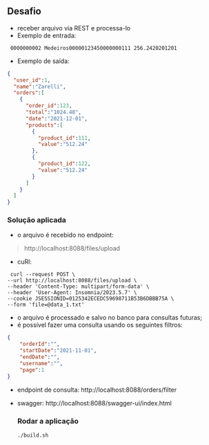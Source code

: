 ## Desafio

- receber arquivo via REST e processa-lo
- Exemplo de entrada:

``
0000000002 Medeiros00000123450000000111 256.2420201201``

- Exemplo de saída:

```json
{
  "user_id":1,
  "name":"Zarelli",
  "orders":[
    {
      "order_id":123,
      "total":"1024.48",
      "date":"2021-12-01",
      "products":[
        {
          "product_id":111,
          "value":"512.24"
        },
        {
          "product_id":122,
          "value":"512.24"
        }
      ]
    }
  ]
}
```

### Solução aplicada

- o arquivo é recebido no endpoint:
  
> http://localhost:8088/files/upload

- cuRl:

```shell
 curl --request POST \
--url http://localhost:8088/files/upload \
--header 'Content-Type: multipart/form-data' \
--header 'User-Agent: Insomnia/2023.5.7' \
--cookie JSESSIONID=0125342ECEDC59698711B53B6DBBB75A \
--form 'file=@data_1.txt'
 ```
- o arquivo é processado e salvo no banco para consultas futuras;
- é possível fazer uma consulta usando os seguintes filtros:
``` json
{
    "orderId":"",
    "startDate":"2021-11-01",
    "endDate":"",
    "username":"",
    "page":1
}
```
- endpoint de consulta: http://localhost:8088/orders/filter
- swagger: http://localhost:8088/swagger-ui/index.html

  ### Rodar a aplicação
  ``./build.sh``
